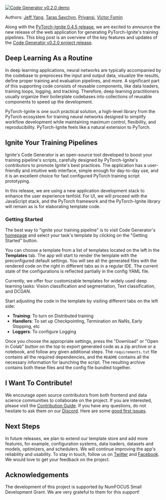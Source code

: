 <!--
.. title: Introducing Code Generator v0.2.0
.. slug: introducing-code-generator-v020
.. date: 2021-07-08 14:50:33 UTC-05:00.
.. author: Victor Fomin
.. tags: Code Generator, Deep Learning, Machine Learning, PyTorch-Ignite, PyTorch
.. category: 
.. link: 
.. description: Overview of the key features and updates of the Code Generator v0.2.0 project release
.. type: text
.. previewimage: /images/pytorch-ignite/code-generator/code-generator-preview.png
-->

[![Code Generator v0.2.0 demo](https://raw.githubusercontent.com/pytorch-ignite/code-generator/main/src/assets/code-generator-demo.gif)](https://code-generator.pytorch-ignite.ai/)

Authors: [Jeff Yang](https://github.com/ydcjeff), [Taras Savchyn](https://github.com/trsvchn), [Priyansi](https://github.com/Priyansi), [Victor Fomin](https://github.com/vfdev-5)

Along with the [PyTorch-Ignite 0.4.5 release](https://github.com/pytorch/ignite/releases/tag/v0.4.5), we are excited to announce the new release of the web application for generating PyTorch-Ignite's training pipelines. This blog post is an overview of the key features and updates of the [Code Generator v0.2.0 project release](https://github.com/pytorch-ignite/code-generator/releases/tag/v0.2.0).

<!-- TEASER_END -->

## Deep Learning As a Routine

In deep learning applications, neural networks are typically accompanied by the codebase to preprocess the input and output data, visualize the results, define proper training and evaluation pipelines, and more. A significant part of this supporting code consists of reusable components, like data loaders, training loops, logging, and tracking. Therefore, deep learning practitioners usually organize their boilerplate codebases into collections of reusable components to speed up the development.

PyTorch-Ignite is one such practical solution, a high-level library from the PyTorch ecosystem for training neural networks designed to simplify workflow development while maintaining maximum control, flexibility, and reproducibility. PyTorch-Ignite feels like a natural extension to PyTorch.

## Ignite Your Training Pipelines

Ignite's Code Generator is an open-source tool developed to boost your training pipeline's scripts, carefully designed by PyTorch-Ignite's contributors to promote Ignite's best practices. The application has a user-friendly and intuitive web interface, simple enough for day-to-day use, and it is an excellent choice for fast configured PyTorch training script prototyping.

In this release, we are using a new application development stack to enhance the user experience tenfold. For UI, we will proceed with the JavaScript stack, and the PyTorch framework and the PyTorch-Ignite library will remain as is for elaborating template code.

### Getting Started

The best way to "ignite your training pipeline" is to visit Code Generator's [homepage](https://code-generator.pytorch-ignite.ai/) and select your task's template by clicking on the "Getting Started" button.

You can choose a template from a list of templates located on the left in the **Templates** tab. The app will start to render the template with the preconfigured default settings. You will see all the generated files with the rendered code on the right in different tabs as in a regular IDE. The current state of the configurations is reflected partially in the config YAML file.

Currently, we offer four customizable templates for widely used deep learning tasks: Vision classification and segmentation, Text classification, and DCGAN.

Start adjusting the code in the template by visiting different tabs on the left side:

- **Training**: To turn on Distributed training
- **Handlers**: To set up Checkpointing, Termination on NaNs, Early Stopping, etc
- **Loggers**: To configure Logging

Once you choose the appropriate settings, press the "Download" or "Open in Colab" button on the top to export generated code as a zip archive or a notebook, and follow any given additional steps. The `requirements.txt` file contains all the required dependencies, and the `README` contains all the necessary information for launching the script. The resulting archive contains both these files and the config file bundled together.

## I Want To Contribute!

We encourage open source contributors from both frontend and data science communities to collaborate on the project. If you are interested, please visit the [Contribution Guide](https://github.com/pytorch-ignite/code-generator/blob/main/CONTRIBUTING.md). If you have any questions, do not hesitate to ask them on our [Discord](https://discord.com/invite/djZtm3EmKj). Here are some [good first issues](https://github.com/pytorch-ignite/code-generator/issues?q=is%3Aopen+is%3Aissue+label%3A%22good+first+issue%22).

## Next Steps

In future releases, we plan to extend our template store and add more features, for example, configuration systems, data loaders, datasets and models, optimizers, and schedulers. We will continue improving the app's reliability and usability. To stay in touch, follow us on [Twitter](https://twitter.com/pytorch_ignite) and [Facebook](https://facebook.com/PyTorch-Ignite-Community-105837321694508). We would love to get your feedback on the project.

## Acknowledgements

The development of this project is supported by NumFOCUS Small Development Grant. We are very grateful to them for this support!
